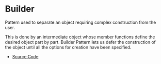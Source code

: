 # Builder
Pattern used to separate an object requiring complex construction from the user.

This is done by an intermediate object whose member functions define the desired 
object part by part. Builder Pattern lets us defer the construction of the object 
until all the options for creation have been specified.
* [Source Code](main.cc)